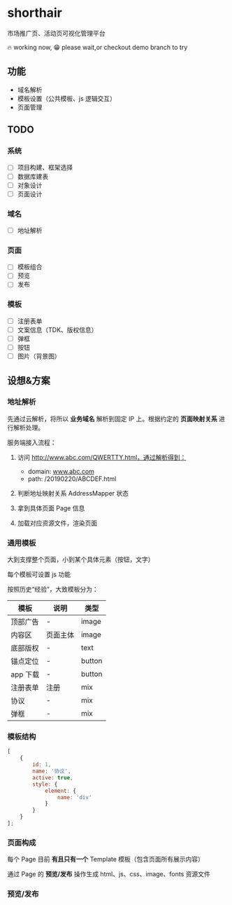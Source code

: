 # shorthair

市场推广页、活动页可视化管理平台

:fire: working now, :grin: please wait,or checkout demo branch to try

## 功能

- 域名解析
- 模板设置（公共模板、js 逻辑交互）
- 页面管理

## TODO

### 系统

- [ ] 项目构建、框架选择
- [ ] 数据库建表
- [ ] 对象设计
- [ ] 页面设计

### 域名

- [ ] 地址解析

### 页面

- [ ] 模板组合
- [ ] 预览
- [ ] 发布

### 模板

- [ ] 注册表单
- [ ] 文案信息（TDK、版权信息）
- [ ] 弹框
- [ ] 按钮
- [ ] 图片（背景图）

## 设想&方案

### 地址解析

先通过云解析，将所以 **业务域名** 解析到固定 IP 上。根据约定的 **页面映射关系** 进行解析处理。

服务端接入流程：

1. 访问 http://www.abc.com/QWERTTY.html，通过解析得到：

   - domain: www.abc.com
   - path: /20190220/ABCDEF.html

2. 判断地址映射关系 AddressMapper 状态
3. 拿到具体页面 Page 信息
4. 加载对应资源文件，渲染页面

### 通用模板

大到支撑整个页面，小到某个具体元素（按钮，文字）

每个模板可设置 js 功能

按照历史“经验”，大致模板分为：

| 模板     | 说明     | 类型   |
| -------- | -------- | ------ |
| 顶部广告 | -        | image  |
| 内容区   | 页面主体 | image  |
| 底部版权 | -        | text   |
| 锚点定位 | -        | button |
| app 下载 | -        | button |
| 注册表单 | 注册     | mix    |
| 协议     | -        | mix    |
| 弹框     | -        | mix    |

### 模板结构

```js
[
	{
		id: 1,
		name: '协议',
		active: true,
		style: {
			element: {
				name: 'div'
			}
		}
	}
];
```

### 页面构成

每个 Page 目前 **有且只有一个** Template 模板（包含页面所有展示内容）

通过 Page 的 **预览/发布** 操作生成 html、js、css、image、fonts 资源文件

### 预览/发布
